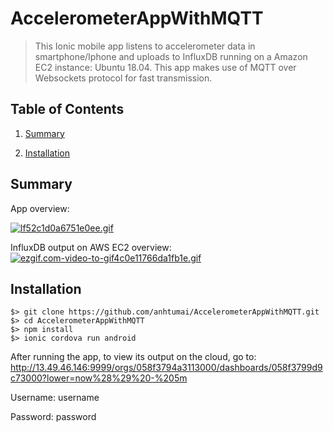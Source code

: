 # AccelerometerAppWithMQTT

> This Ionic mobile app listens to accelerometer data in smartphone/Iphone and uploads to InfluxDB running on a Amazon EC2 instance: Ubuntu 18.04. This app makes use of MQTT over Websockets protocol for fast transmission.

## Table of Contents

1. [Summary](#Summary)

2. [Installation](#Installation)

## Summary

App overview:

[![lf52c1d0a6751e0ee.gif](https://s4.gifyu.com/images/lf52c1d0a6751e0ee.gif)](https://gifyu.com/image/lW5q)

InfluxDB output on AWS EC2 overview:
[![ezgif.com-video-to-gif4c0e11766da1fb1e.gif](https://s4.gifyu.com/images/ezgif.com-video-to-gif4c0e11766da1fb1e.gif)](https://gifyu.com/image/lW5l)

## Installation

```
$> git clone https://github.com/anhtumai/AccelerometerAppWithMQTT.git
$> cd AccelerometerAppWithMQTT
$> npm install
$> ionic cordova run android
```

After running the app, to view its output on the cloud, go to:
http://13.49.46.146:9999/orgs/058f3794a3113000/dashboards/058f3799d9c73000?lower=now%28%29%20-%205m

Username: username

Password: password
